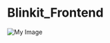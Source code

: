 # Blinkit_Frontend
![My Image](https://drive.google.com/uc?export=download&id=1sv9g_dM1XsHHyrTYEhkdauMavhFUfMRJ)

